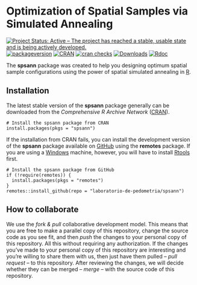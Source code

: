 <!-- Generated by knitr: do not edit by hand. Please edit the content in README.Rmd -->

Optimization of Spatial Samples via Simulated Annealing
=======================================================

[![Project Status: Active – The project has reached a stable, usable
state and is being actively
developed.](https://www.repostatus.org/badges/latest/active.svg)](http://www.repostatus.org/#active)
[![packageversion](https://img.shields.io/badge/devel%20version-2.2.3-firebrick.svg?style=flat-square)](commits/master)
[![CRAN](https://www.r-pkg.org/badges/version/spsann)](https://cran.r-project.org/package=spsann)
[![cran
checks](https://cranchecks.info/badges/worst/spsann)](https://cran.r-project.org/web/checks/check_results_spsann.html)
[![Downloads](https://cranlogs.r-pkg.org/badges/spsann?color=brightgreen)](http://www.r-pkg.org/pkg/spsann)
[![Rdoc](https://www.rdocumentation.org/badges/version/spsann)](http://www.rdocumentation.org/packages/spsann)

The **spsann** package was created to help you designing optimum spatial
sample configurations using the power of spatial simulated annealing in
[R](https://www.r-project.org/).

Installation
------------

The latest stable version of the **spsann** package generally can be
downloaded from the *Comprehensive R Archive Network*
([CRAN](https://CRAN.R-project.org/package=febr)).

    # Install the spsann package from CRAN
    install.packages(pkgs = "spsann")

If the installation from CRAN fails, you can install the development
version of the **spsann** package available on
[GitHub](https://github.com/laboratorio-de-pedometria/spsann) using the
**remotes** package. If you are using a
[Windows](https://cran.r-project.org/bin/windows/) machine, however, you
will have to install
[Rtools](https://cran.r-project.org/bin/windows/Rtools/) first.

    # Install the spsann package from GitHub
    if (!require(remotes)) {
      install.packages(pkgs = "remotes")
    }
    remotes::install_github(repo = "laboratorio-de-pedometria/spsann")

How to collaborate
------------------

We use the *fork & pull* collaborative development model. This means
that you are free to make a parallel copy of this repository, change the
source code as you see fit, and then *push* the changes to your personal
copy of this repository. All this without requiring any authorization.
If the changes you’ve made to your personal copy of this repository are
interesting and you’re willing to share them with us, then just have
them pulled – *pull request* – to this repository. After reviewing the
changes, we will decide whether they can be merged – *merge* – with the
source code of this repository.
